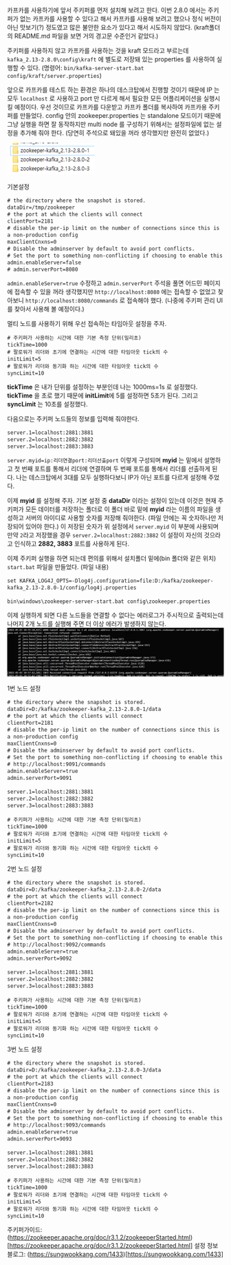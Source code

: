 카프카를 사용하기에 앞서 주키퍼를 먼저 설치해 보려고 한다.
이번 2.8.0 에서는 주키퍼가 없는 카프카를 사용할 수 있다고 해서 카프카를 사용해 보려고 했으나 정식 버전이 아닌 맛보기(?) 정도였고 많은 불안한 요소가 있다고 해서 시도하지 않았다.
(kraft폴더의 README.md 파일을 보면 거의 경고문 수준인거 같았다.)

주키퍼를 사용하지 않고 카프카를 사용하는 것을 kraft 모드라고 부르는데 `kafka_2.13-2.8.0\config\kraft` 에 별도로 저장돼 있는 properties 를 사용하여 실행할 수 있다.
(명령어: `bin/kafka-server-start.bat config/kraft/server.properties`)

앞으로 카프카를 테스트 하는 환경은 하나의 데스크탑에서 진행할 것이기 때문에 IP 는 모두 `localhost` 로 사용하고 port 만 다르게 해서 필요한 모든 어플리케이션을 실행시킬 예정이다.
우선 것이므로 카프카를 다운받고 카프카 폴더를 복사하여 카프카용 주키퍼를 만들었다. config 안의 zookeeper.properties 는 standalone 모드이기 때문에 그냥 실행을 하면 잘 동작하지만 multi node 를 구성하기 위해서는 설정파일에 없는 설정을 추가해 줘야 한다. (당연히 주석으로 돼있을 꺼라 생각했지만 완전히 없었다.)

![zookeeper error log](/contents/dev/2021/05/04/image/zookeeper-1.png)

기본설정
```
# the directory where the snapshot is stored.
dataDir=/tmp/zookeeper
# the port at which the clients will connect
clientPort=2181
# disable the per-ip limit on the number of connections since this is a non-production config
maxClientCnxns=0
# Disable the adminserver by default to avoid port conflicts.
# Set the port to something non-conflicting if choosing to enable this
admin.enableServer=false
# admin.serverPort=8080
```

`admin.enableServer=true` 수정하고 `admin.serverPort` 주석을 풀면 어드민 페이지에 접속할 수 있을 꺼라 생각했지만 `http://localhost:8080` 에는 접속할 수 없었고 찾아보니 `http://localhost:8080/commands` 로 접속해야 했다. (나중에 주키퍼 관리 UI 를 찾아서 사용해 볼 예정이다.)

멀티 노드를 사용하기 위해 우선 접속하는 타임아웃 설정을 주자.
```
# 주키퍼가 사용하는 시간에 대한 기본 측정 단위(밀리초)
tickTime=1000
# 팔로워가 리더와 초기에 연결하는 시간에 대한 타임아웃 tick의 수
initLimit=5
# 팔로워가 리더와 동기화 하는 시간에 대한 타임아웃 tick의 수
syncLimit=10
```
**tickTime** 은 내가 단위를 설정하는 부분인데 나는 1000ms=1s 로 설정했다.
**tickTime** 을 초로 했기 때문에 **initLimit**에 5를 설정하면 5초가 된다. 그리고 **syncLimit** 는 10초를 설정했다.

다음으로는 주키퍼 노드들의 정보를 입력해 줘야한다.
```
server.1=localhost:2881:3881
server.2=localhost:2882:3882
server.3=localhost:2883:3883
```
`server.myid=ip:리더연결port:리더선출port` 이렇게 구성되며 **myid** 는 밑에서 설명하고 첫 번째 포트를 통해서 리더에 연결하며 두 번째 포트를 통해서 리더를 선출하게 된다.
나는 데스크탑에서 3대를 모두 실행하다보니 IP가 아닌 포트를 다르게 설정해 주었다.

이제 **myid** 를 설정해 주자. 기본 설정 중 **dataDir** 이라는 설정이 있는데 이것은 현재 주키퍼가 모든 데이터를 저장하는 폴더로 이 폴더 바로 밑에 **myid** 라는 이름의 파일을 생성하고 서버의 아이디로 사용할 숫자를 저장해 줘야한다.
(파일 안에는 꼭 숫자하나만 저장되어 있어야 한다.)
이 저장된 숫자가 위 설정에서 `server.myid` 이 부분에 사용되며 만약 `2`라고 저장했을 경우 `server.2=localhost:2882:3882` 이 설정이 자신의 것으라고 인식하고 **2882, 3883** 포트를 사용하게 된다.

이제 주키퍼 실행을 하면 되는데 편의를 위해서 설치폴더 밑에(bin 폴더와 같은 위치) `start.bat` 파일을 만들었다.
(파일 내용)
```
set KAFKA_LOG4J_OPTS=-Dlog4j.configuration=file:D:/kafka/zookeeper-kafka_2.13-2.8.0-1/config/log4j.properties

bin\windows\zookeeper-server-start.bat config\zookeeper.properties
```

이제 실행하게 되면 다른 노드들을 연결할 수 없다는 에러로그가 주시적으로 출력되는데 나머지 2개 노드를 실행해 주면 더 이상 에러가 발생하지 않는다.
![zookeeper error log](/contents/dev/2021/05/04/image/zookeeper-2.png)

1번 노드 설정
```
# the directory where the snapshot is stored.
dataDir=D:/kafka/zookeeper-kafka_2.13-2.8.0-1/data
# the port at which the clients will connect
clientPort=2181
# disable the per-ip limit on the number of connections since this is a non-production config
maxClientCnxns=0
# Disable the adminserver by default to avoid port conflicts.
# Set the port to something non-conflicting if choosing to enable this
# http://localhost:9091/commands
admin.enableServer=true
admin.serverPort=9091

server.1=localhost:2881:3881
server.2=localhost:2882:3882
server.3=localhost:2883:3883

# 주키퍼가 사용하는 시간에 대한 기본 측정 단위(밀리초)
tickTime=1000
# 팔로워가 리더와 초기에 연결하는 시간에 대한 타임아웃 tick의 수
initLimit=5
# 팔로워가 리더와 동기화 하는 시간에 대한 타임아웃 tick의 수
syncLimit=10
```
2번 노드 설정
```
# the directory where the snapshot is stored.
dataDir=D:/kafka/zookeeper-kafka_2.13-2.8.0-2/data
# the port at which the clients will connect
clientPort=2182
# disable the per-ip limit on the number of connections since this is a non-production config
maxClientCnxns=0
# Disable the adminserver by default to avoid port conflicts.
# Set the port to something non-conflicting if choosing to enable this
# http://localhost:9092/commands
admin.enableServer=true
admin.serverPort=9092

server.1=localhost:2881:3881
server.2=localhost:2882:3882
server.3=localhost:2883:3883

# 주키퍼가 사용하는 시간에 대한 기본 측정 단위(밀리초)
tickTime=1000
# 팔로워가 리더와 초기에 연결하는 시간에 대한 타임아웃 tick의 수
initLimit=5
# 팔로워가 리더와 동기화 하는 시간에 대한 타임아웃 tick의 수
syncLimit=10
```

3번 노드 설정
```
# the directory where the snapshot is stored.
dataDir=D:/kafka/zookeeper-kafka_2.13-2.8.0-3/data
# the port at which the clients will connect
clientPort=2183
# disable the per-ip limit on the number of connections since this is a non-production config
maxClientCnxns=0
# Disable the adminserver by default to avoid port conflicts.
# Set the port to something non-conflicting if choosing to enable this
# http://localhost:9093/commands
admin.enableServer=true
admin.serverPort=9093

server.1=localhost:2881:3881
server.2=localhost:2882:3882
server.3=localhost:2883:3883

# 주키퍼가 사용하는 시간에 대한 기본 측정 단위(밀리초)
tickTime=1000
# 팔로워가 리더와 초기에 연결하는 시간에 대한 타임아웃 tick의 수
initLimit=5
# 팔로워가 리더와 동기화 하는 시간에 대한 타임아웃 tick의 수
syncLimit=10
```

주키퍼가이드: (https://zookeeper.apache.org/doc/r3.1.2/zookeeperStarted.html)[https://zookeeper.apache.org/doc/r3.1.2/zookeeperStarted.html]
설정 정보 블로그: (https://sungwookkang.com/1433)[https://sungwookkang.com/1433]
